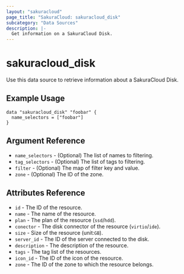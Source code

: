 ```yaml
---
layout: "sakuracloud"
page_title: "SakuraCloud: sakuracloud_disk"
subcategory: "Data Sources"
description: |-
  Get information on a SakuraCloud Disk.
---
```


# sakuracloud\_disk

Use this data source to retrieve information about a SakuraCloud Disk.

## Example Usage

```hcl
data "sakuracloud_disk" "foobar" {
  name_selectors = ["foobar"]
}
```

## Argument Reference

 * `name_selectors` - (Optional) The list of names to filtering.
 * `tag_selectors` - (Optional) The list of tags to filtering.
 * `filter` - (Optional) The map of filter key and value.
 * `zone` - (Optional) The ID of the zone.

## Attributes Reference

* `id` - The ID of the resource.
* `name` - The name of the resource.
* `plan` - The plan of the resource (`ssd`/`hdd`).
* `conector` - The disk connector of the resource (`virtio`/`ide`).
* `size` - Size of the resource (unit:`GB`).
* `server_id` - The ID of the server connected to the disk.
* `description` - The description of the resource.
* `tags` - The tag list of the resources.
* `icon_id` - The ID of the icon of the resource.
* `zone` - The ID of the zone to which the resource belongs.
